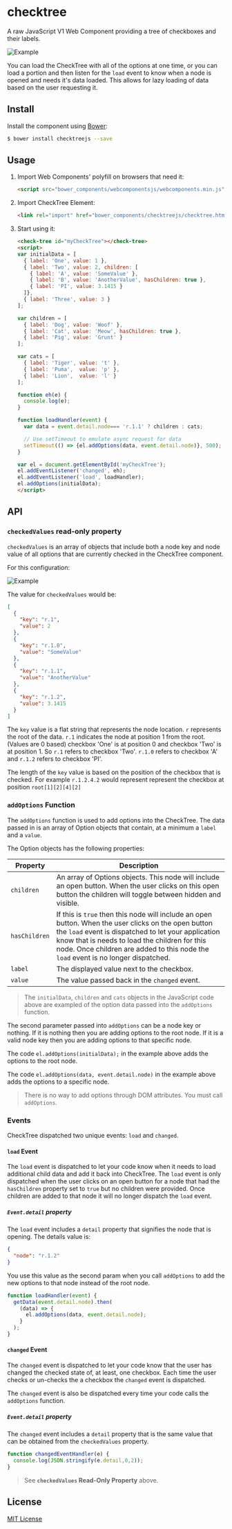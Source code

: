# checktree

A raw JavaScript V1 Web Component providing a tree of checkboxes and their labels.

![](docs/img4.gif "Example")

You can load the CheckTree with all of the options at one time, or you can load a portion and then listen for the `load` event to know when a node is opened and needs it's data loaded. This allows for lazy loading of data based on the user requesting it.

## Install

Install the component using [Bower](http://bower.io/):

```sh
$ bower install checktreejs --save
```

## Usage

1. Import Web Components' polyfill on browsers that need it:

	```html
	<script src="bower_components/webcomponentsjs/webcomponents.min.js"></script>
	```

2. Import CheckTree Element:

    ```html
    <link rel="import" href="bower_components/checktreejs/checktree.html">
    ```

3. Start using it:

    ```html
    <check-tree id="myCheckTree"></check-tree>
    <script>
    var initialData = [
      { label: 'One', value: 1 },
      { label: 'Two', value: 2, children: [
        { label: 'A', value: 'SomeValue' },
        { label: 'B', value: 'AnotherValue', hasChildren: true },
        { label: 'PI', value: 3.1415 }
      ]},
      { label: 'Three', value: 3 }
    ];

    var children = [
      { label: 'Dog', value: 'Woof' },
      { label: 'Cat', value: 'Meow', hasChildren: true },
      { label: 'Pig', value: 'Grunt' }
    ];

    var cats = [
      { label: 'Tiger', value: 't' },
      { label: 'Puma',  value: 'p' },
      { label: 'Lion',  value: 'l' }
    ];

    function eh(e) {
      console.log(e);
    }

    function loadHandler(event) {
      var data = event.detail.node=== 'r.1.1' ? children : cats;

      // Use setTimeout to emulate async request for data
      setTimeout(() => {el.addOptions(data, event.detail.node)}, 500);
    }

    var el = document.getElementById('myCheckTree');
    el.addEventListener('changed', eh);
    el.addEventListener('load', loadHandler);
    el.addOptions(initialData);
    </script>
    ```

## API

### `checkedValues` read-only property

`checkedValues` is an array of objects that include both a node key and node value of all options that are currently checked in the CheckTree component.

For this configuration:

![](docs/img5.gif "Example")

The value for `checkedValues` would be:

```json
[
  {
    "key": "r.1",
    "value": 2
  },
  {
    "key": "r.1.0",
    "value": "SomeValue"
  },
  {
    "key": "r.1.1",
    "value": "AnotherValue"
  },
  {
    "key": "r.1.2",
    "value": 3.1415
  }
]
```

The `key` value is a flat string that represents the node location. `r` represents the root of the data. `r.1` indicates the node at position 1 from the root. (Values are 0 based) checkbox 'One' is at position 0 and checkbox 'Two' is at position 1. So `r.1` refers to checkbox 'Two'. `r.1.0` refers to checkbox 'A' and `r.1.2` refers to checkbox 'PI'.

The length of the `key` value is based on the position of the checkbox that is checked. For example `r.1.2.4.2` would represent represent the checkbox at position `root[1][2][4][2]`
    
### `addOptions` Function

The `addOptions` function is used to add options into the CheckTree. The data passed in is an array of Option objects that contain, at a minimum a `label` and a `value`.

The Option objects has the following properties:

| Property | Description |
| --- | --- |
| `children` | An array of Options objects. This node will include an open button. When the user clicks on this open button the children will toggle between hidden and visible. |
| `hasChildren` | If this is `true` then this node will include an open button. When the user clicks on the open button the `load` event is dispatched to let your application know that is needs to load the children for this node. Once children are added to this node the `load` event is no longer dispatched. |
| `label` | The displayed value next to the checkbox. |
| `value` | The value passed back in the `changed` event. |

> The `initialData`, `children` and `cats` objects in the JavaScript code above are exampled of the option data passed into the `addOptions` function.

The second parameter passed into `addOptions` can be a node key or nothing. If it is nothing then you are adding options to the root node. If it is a valid node key then you are adding options to that specific node.

The code `el.addOptions(initialData);` in the example above adds the options to the root node.

The code `el.addOptions(data, event.detail.node)` in the example above adds the options to a specific node.

> There is no way to add options through DOM attributes. You must call `addOptions`.

### Events

CheckTree dispatched two unique events: `load` and `changed`.

#### `load` Event

The `load` event is dispatched to let your code know when it needs to load additional child data and add it back into CheckTree. The `load` event is only dispatched when the user clicks on an open button for a node that had the `hasChildren` property set to `true` but no children were provided. Once children are added to that node it will no longer dispatch the `load` event.

##### `Event.detail` property

The `load` event includes a `detail` property that signifies the node that is opening. The details value is:

```json
{
  "node": "r.1.2"
}
```

You use this value as the second param when you call `addOptions` to add the new options to that node instead of the root node.

```javascript
function loadHandler(event) {
  getData(event.detail.node).then(
    (data) => {
      el.addOptions(data, event.detail.node);
    }
  );
}
```

#### `changed` Event

The `changed` event is dispatched to let your code know that the user has changed the checked state of, at least, one checkbox. Each time the user checks or un-checks the a checkbox the `changed` event is dispatched.

The `changed` event is also be dispatched every time your code calls the `addOptions` function.

##### `Event.detail` property

The `changed` event includes a `detail` property that is the same value that can be obtained from the `checkedValues` property.

```javascript
function changedEventHandler(e) {
  console.log(JSON.stringify(e.detail,0,2));
}
```

> See **`checkedValues` Read-Only Property** above.

## License

[MIT License](http://opensource.org/licenses/MIT)
